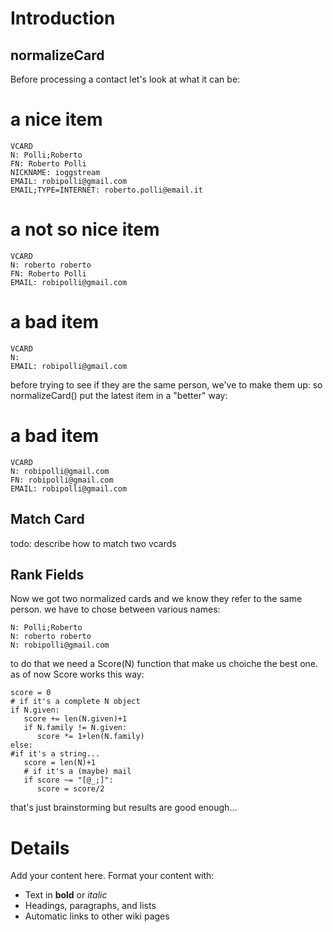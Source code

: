 # Introduction #

## normalizeCard ##
Before processing a contact let's look at what it can be:
# a nice item
```
VCARD
N: Polli;Roberto
FN: Roberto Polli
NICKNAME: ioggstream
EMAIL: robipolli@gmail.com
EMAIL;TYPE=INTERNET: roberto.polli@email.it
```
# a not so nice item
```
VCARD
N: roberto roberto
FN: Roberto Polli
EMAIL: robipolli@gmail.com
```
# a bad item
```
VCARD
N:
EMAIL: robipolli@gmail.com
```

before trying to see if they are the same person, we've to make them up: so normalizeCard() put the latest item in a "better" way:
# a bad item
```
VCARD
N: robipolli@gmail.com
FN: robipolli@gmail.com
EMAIL: robipolli@gmail.com
```

## Match Card ##
todo: describe how to match two vcards

## Rank Fields ##
Now we got two normalized cards and we know they refer to the same person.
we have to chose between various names:
```
N: Polli;Roberto
N: roberto roberto
N: robipolli@gmail.com
```

to do that we need a Score(N) function that make us choiche the best one.
as of now Score works this way:
```
score = 0
# if it's a complete N object
if N.given:
   score += len(N.given)+1
   if N.family != N.given:
      score *= 1+len(N.family)
else:
#if it's a string...
   score = len(N)+1
   # if it's a (maybe) mail
   if score ~= "[@_;]":
      score = score/2
```

that's just brainstorming but results are good enough...
# Details #

Add your content here.  Format your content with:
  * Text in **bold** or _italic_
  * Headings, paragraphs, and lists
  * Automatic links to other wiki pages